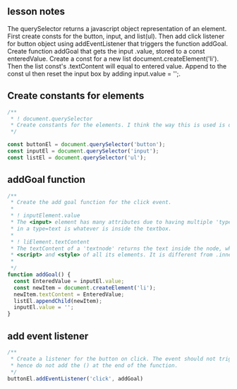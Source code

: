 ## lesson notes
The querySelector returns a javascript object representation of an element. First create
consts for the button, input, and list(ul). Then add click listener for button object
using addEventListener that triggers the function addGoal. Create function addGoal that
gets the input .value, stored to a const enteredValue. Create a const for a new list
document.createElement('li'). Then the list const's .textContent will equal to entered
value. Append to the const ul then reset the input box by adding input.value = '';.

## Create constants for elements
```javascript
/**
 * ! document.querySelector  
 * Create constants for the elements. I think the way this is used is only feasible when there is only 1 of the element.
 */

const buttonEl = document.querySelector('button');
const inputEl = document.querySelector('input');
const listEl = document.querySelector('ul');
```

## addGoal function
```javascript
/**
 * Create the add goal function for the click event.
 * 
 * ! inputElement.value  
 * The <input> element has many attributes due to having multiple 'types'. The .value
 * in a type=text is whatever is inside the textbox.
 * 
 * ! liElement.textContent  
 * The textContent of a 'textnode' returns the text inside the node, which includes the
 * <script> and <style> of all its elements. It is different from .innerText as that only returns the human readable text.
 *
 */
function addGoal() {
  const EnteredValue = inputEl.value;
  const newItem = document.createElement('li');
  newItem.textContent = EnteredValue;
  listEl.appendChild(newItem);
  inputEl.value = '';
}
```

## add event listener

```javascript
/**
 * Create a listener for the button on click. The event should not trigger the function,
 * hence do not add the () at the end of the function.
 */
buttonEl.addEventListener('click', addGoal)
```